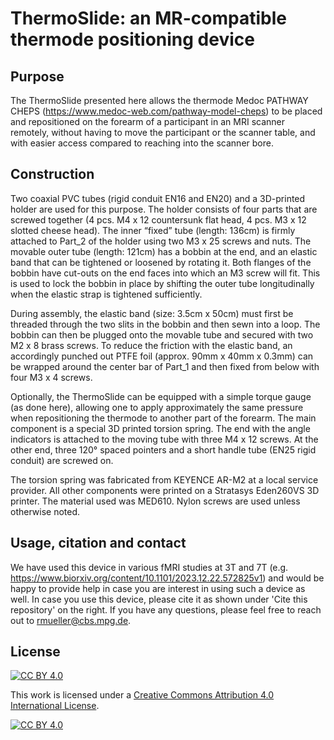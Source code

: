 # ThermoSlide: an MR-compatible thermode positioning device


## Purpose
The ThermoSlide presented here allows the thermode Medoc PATHWAY CHEPS (https://www.medoc-web.com/pathway-model-cheps) to be placed and repositioned on the forearm of a participant in an MRI scanner remotely, without having to move the participant or the scanner table, and with easier access compared to reaching into the scanner bore.


## Construction
Two coaxial PVC tubes (rigid conduit EN16 and EN20) and a 3D-printed holder are used for this purpose. The holder consists of four parts that are screwed together (4 pcs. M4 x 12 countersunk flat head, 4 pcs. M3 x 12 slotted cheese head). The inner “fixed” tube (length: 136cm) is firmly attached to Part_2 of the holder using two M3 x 25 screws and nuts. The movable outer tube (length: 121cm) has a bobbin at the end, and an elastic band that can be tightened or loosened by rotating it. Both flanges of the bobbin have cut-outs on the end faces into which an M3 screw will fit. This is used to lock the bobbin in place by shifting the outer tube longitudinally when the elastic strap is tightened sufficiently.

During assembly, the elastic band (size: 3.5cm x 50cm) must first be threaded through the two slits in the bobbin and then sewn into a loop. The bobbin can then be plugged onto the movable tube and secured with two M2 x 8 brass screws. To reduce the friction with the elastic band, an accordingly punched out PTFE foil (approx. 90mm x 40mm x 0.3mm) can be wrapped around the center bar of Part_1 and then fixed from below with four M3 x 4 screws.

Optionally, the ThermoSlide can be equipped with a simple torque gauge (as done here), allowing one to apply approximately the same pressure when repositioning the thermode to another part of the forearm. The main component is a special 3D printed torsion spring. The end with the angle indicators is attached to the moving tube with three M4 x 12 screws. At the other end, three 120° spaced pointers and a short handle tube (EN25 rigid conduit) are screwed on.

The torsion spring was fabricated from KEYENCE AR-M2 at a local service provider. All other components were printed on a Stratasys Eden260VS 3D printer. The material used was MED610. Nylon screws are used unless otherwise noted.


## Usage, citation and contact
We have used this device in various fMRI studies at 3T and 7T (e.g. https://www.biorxiv.org/content/10.1101/2023.12.22.572825v1) and would be happy to provide help in case you are interest in using such a device as well. In case you use this device, please cite it as shown under 'Cite this repository' on the right. If you have any questions, please feel free to reach out to rmueller@cbs.mpg.de. 

## License
[![CC BY 4.0][cc-by-shield]][cc-by]

This work is licensed under a
[Creative Commons Attribution 4.0 International License][cc-by].

[![CC BY 4.0][cc-by-image]][cc-by]

[cc-by]: http://creativecommons.org/licenses/by/4.0/
[cc-by-image]: https://i.creativecommons.org/l/by/4.0/88x31.png
[cc-by-shield]: https://img.shields.io/badge/License-CC%20BY%204.0-lightgrey.svg

